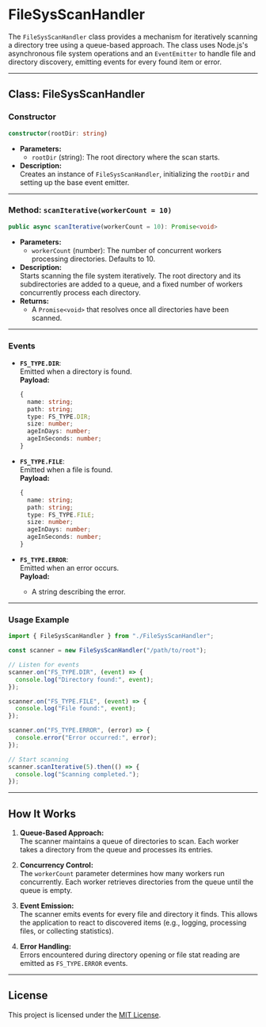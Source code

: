 # FileSysScanHandler

The `FileSysScanHandler` class provides a mechanism for iteratively scanning a directory tree using a queue-based approach. The class uses Node.js's asynchronous file system operations and an `EventEmitter` to handle file and directory discovery, emitting events for every found item or error.

---

## Class: FileSysScanHandler

### Constructor

```ts
constructor(rootDir: string)
```

- **Parameters:**
  - `rootDir` (string): The root directory where the scan starts.
- **Description:**  
  Creates an instance of `FileSysScanHandler`, initializing the `rootDir` and setting up the base event emitter.

---

### Method: `scanIterative(workerCount = 10)`

```ts
public async scanIterative(workerCount = 10): Promise<void>
```

- **Parameters:**
  - `workerCount` (number): The number of concurrent workers processing directories. Defaults to 10.
- **Description:**  
  Starts scanning the file system iteratively. The root directory and its subdirectories are added to a queue, and a fixed number of workers concurrently process each directory.
- **Returns:**
  - A `Promise<void>` that resolves once all directories have been scanned.

---

### Events

- **`FS_TYPE.DIR`**:  
  Emitted when a directory is found.  
  **Payload:**

  ```ts
  {
    name: string;
    path: string;
    type: FS_TYPE.DIR;
    size: number;
    ageInDays: number;
    ageInSeconds: number;
  }
  ```

- **`FS_TYPE.FILE`**:  
  Emitted when a file is found.  
  **Payload:**

  ```ts
  {
    name: string;
    path: string;
    type: FS_TYPE.FILE;
    size: number;
    ageInDays: number;
    ageInSeconds: number;
  }
  ```

- **`FS_TYPE.ERROR`**:  
  Emitted when an error occurs.  
  **Payload:**
  - A string describing the error.

---

### Usage Example

```ts
import { FileSysScanHandler } from "./FileSysScanHandler";

const scanner = new FileSysScanHandler("/path/to/root");

// Listen for events
scanner.on("FS_TYPE.DIR", (event) => {
  console.log("Directory found:", event);
});

scanner.on("FS_TYPE.FILE", (event) => {
  console.log("File found:", event);
});

scanner.on("FS_TYPE.ERROR", (error) => {
  console.error("Error occurred:", error);
});

// Start scanning
scanner.scanIterative(5).then(() => {
  console.log("Scanning completed.");
});
```

---

## How It Works

1. **Queue-Based Approach:**  
   The scanner maintains a queue of directories to scan. Each worker takes a directory from the queue and processes its entries.

2. **Concurrency Control:**  
   The `workerCount` parameter determines how many workers run concurrently. Each worker retrieves directories from the queue until the queue is empty.

3. **Event Emission:**  
   The scanner emits events for every file and directory it finds. This allows the application to react to discovered items (e.g., logging, processing files, or collecting statistics).

4. **Error Handling:**  
   Errors encountered during directory opening or file stat reading are emitted as `FS_TYPE.ERROR` events.

---

## License

This project is licensed under the [MIT License](LICENSE).
